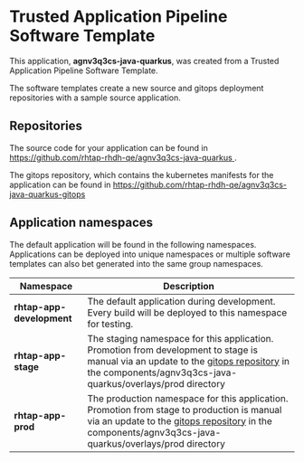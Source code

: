 # Trusted Application Pipeline Software Template

This application, **agnv3q3cs-java-quarkus**, was created from a Trusted Application Pipeline Software Template.

The software templates create a new source and gitops deployment repositories with a sample source application. 

## Repositories

The source code for your application can be found in [https://github.com/rhtap-rhdh-qe/agnv3q3cs-java-quarkus ](https://github.com/rhtap-rhdh-qe/agnv3q3cs-java-quarkus ).
 
The gitops repository, which contains the kubernetes manifests for the application can be found in 
[https://github.com/rhtap-rhdh-qe/agnv3q3cs-java-quarkus-gitops ](https://github.com/rhtap-rhdh-qe/agnv3q3cs-java-quarkus-gitops ) 

## Application namespaces 

The default application will be found in the following namespaces. Applications can be deployed into unique namespaces or multiple software templates can also bet generated into the same group namespaces.  

|  Namespace   |  Description   |  
| -------- | -------- |   
| **rhtap-app-development** | The default application during development. Every build will be deployed to this namespace for testing. | 
| **rhtap-app-stage** | The staging namespace for this application. Promotion from development to stage is manual via an update to the [gitops repository](https://github.com/rhtap-rhdh-qe/agnv3q3cs-java-quarkus-gitops ) in the components/agnv3q3cs-java-quarkus/overlays/prod directory |  
| **rhtap-app-prod** | The production namespace for this application. Promotion from stage to production is manual via an update to the [gitops repository](https://github.com/rhtap-rhdh-qe/agnv3q3cs-java-quarkus-gitops ) in the components/agnv3q3cs-java-quarkus/overlays/prod directory | 
